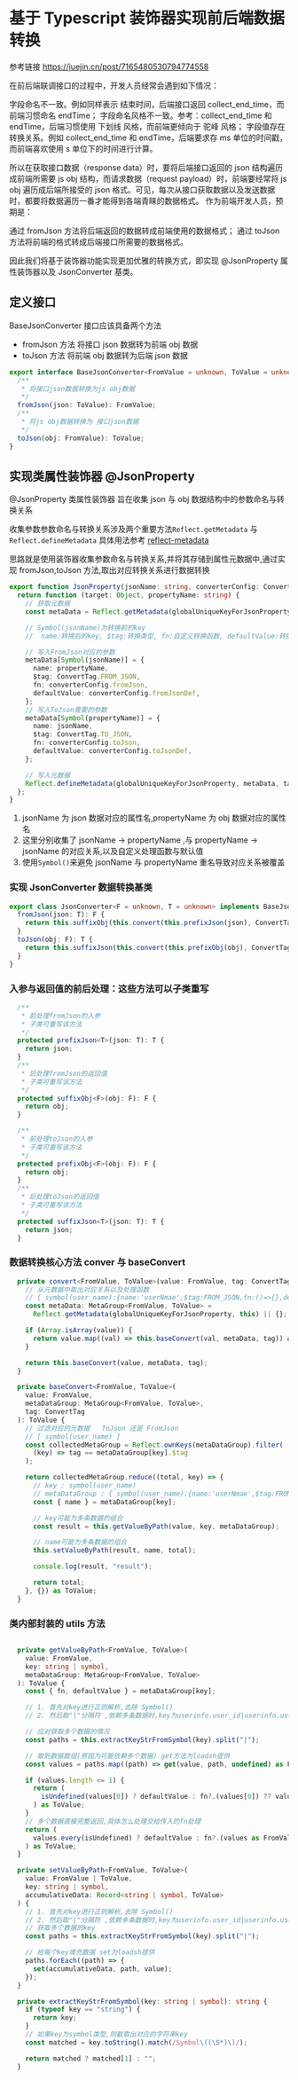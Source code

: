 

# 基于 Typescript 装饰器实现前后端数据转换

参考链接 https://juejin.cn/post/7165480530794774558

在前后端联调接口的过程中，开发人员经常会遇到如下情况：

字段命名不一致。例如同样表示 结束时间，后端接口返回 collect_end_time，而前端习惯命名 endTime；
字段命名风格不一致。参考：collect_end_time 和 endTime，后端习惯使用 下划线 风格，而前端更倾向于 驼峰 风格；
字段值存在转换关系。例如 collect_end_time 和 endTime，后端要求存 ms 单位的时间戳，而前端喜欢使用 s 单位下的时间进行计算。

所以在获取接口数据（response data）时，要将后端接口返回的 json 结构遍历成前端所需要 js obj 结构，而请求数据（request payload）时，前端要经常将 js obj 遍历成后端所接受的 json 格式。可见，每次从接口获取数据以及发送数据时，都要将数据遍历一番才能得到各端青睐的数据格式。
作为前端开发人员，预期是：

通过 fromJson 方法将后端返回的数据转成前端使用的数据格式；
通过 toJson 方法将前端的格式转成后端接口所需要的数据格式。

因此我们将基于装饰器功能实现更加优雅的转换方式，即实现 @JsonProperty 属性装饰器以及 JsonConverter 基类。

## 定义接口

BaseJsonConverter 接口应该具备两个方法

- fromJson 方法 将接口 json 数据转为前端 obj 数据
- toJson 方法 将前端 obj 数据转为后端 json 数据

```typescript
export interface BaseJsonConverter<FromValue = unknown, ToValue = unknown> {
  /**
   * 将接口json数据转换为js obj数据
   */
  fromJson(json: ToValue): FromValue;
  /**
   * 将js obj数据转换为 接口json数据
   */
  toJson(obj: FromValue): ToValue;
}
```

## 实现类属性装饰器 @JsonProperty

@JsonProperty 类属性装饰器 旨在收集 json 与 obj 数据结构中的参数命名与转换关系

收集参数参数命名与转换关系涉及两个重要方法`Reflect.getMetadata` 与 `Reflect.defineMetadata`
具体用法参考 [reflect-metadata]('https://www.npmjs.com/package/reflect-metadata')

思路就是使用装饰器收集参数命名与转换关系,并将其存储到属性元数据中,通过实现 fromJson,toJson 方法,取出对应转换关系进行数据转换

```typescript
export function JsonProperty(jsonName: string, converterConfig: ConverterConfig) {
  return function (target: Object, propertyName: string) {
    // 获取元数据
    const metaData = Reflect.getMetadata(globalUniqueKeyForJsonProperty, target) || {};

    // Symbol(jsonName)为转换前的key
    //  name:转换后的key, $tag:转换类型, fn:自定义转换函数, defaultValue:转换后默认值

    // 写入FromJson对应的参数
    metaData[Symbol(jsonName)] = {
      name: propertyName,
      $tag: ConvertTag.FROM_JSON,
      fn: converterConfig.fromJson,
      defaultValue: converterConfig.fromJsonDef,
    };
    // 写入ToJson需要的参数
    metaData[Symbol(propertyName)] = {
      name: jsonName,
      $tag: ConvertTag.TO_JSON,
      fn: converterConfig.toJson,
      defaultValue: converterConfig.toJsonDef,
    };

    // 写入元数据
    Reflect.defineMetadata(globalUniqueKeyForJsonProperty, metaData, target);
  };
}
```

1. jsonName 为 json 数据对应的属性名,propertyName 为 obj 数据对应的属性名
2. 这里分别收集了 jsonName -> propertyName ,与 propertyName -> jsonName 的对应关系,以及自定义处理函数与默认值
3. 使用`Symbol()`来避免 jsonName 与 propertyName 重名导致对应关系被覆盖

### 实现 JsonConverter 数据转换基类

```typescript
export class JsonConverter<F = unknown, T = unknown> implements BaseJsonConverter<F, T> {
  fromJson(json: T): F {
    return this.suffixObj(this.convert(this.prefixJson(json), ConvertTag.FROM_JSON));
  }
  toJson(obj: F): T {
    return this.suffixJson(this.convert(this.prefixObj(obj), ConvertTag.TO_JSON));
  }
}
```

### 入参与返回值的前后处理：这些方法可以子类重写

```typescript
  /**
   * 前处理fromJson的入参
   * 子类可重写该方法
   */
  protected prefixJson<T>(json: T): T {
    return json;
  }
  /**
   * 后处理fromJson的返回值
   * 子类可重写该方法
   */
  protected suffixObj<F>(obj: F): F {
    return obj;
  }

  /**
   * 前处理toJson的入参
   * 子类可重写该方法
   */
  protected prefixObj<F>(obj: F): F {
    return obj;
  }
  /**
   * 后处理toJson的返回值
   * 子类可重写该方法
   */
  protected suffixJson<T>(json: T): T {
    return json;
  }

```

### 数据转换核心方法 conver 与 baseConvert

```typescript
  private convert<FromValue, ToValue>(value: FromValue, tag: ConvertTag): ToValue {
    // 从元数据中取出对应关系以及处理函数
    // { symbol(user_name):{name:'userNmae',$tag:FROM_JSON,fn:()=>{},defaultValue:''} }
    const metaData: MetaGroup<FromValue, ToValue> =
      Reflect.getMetadata(globalUniqueKeyForJsonProperty, this) || {};

    if (Array.isArray(value)) {
      return value.map((val) => this.baseConvert(val, metaData, tag)) as ToValue;
    }

    return this.baseConvert(value, metaData, tag);
  }

  private baseConvert<FromValue, ToValue>(
    value: FromValue,
    metaDataGroup: MetaGroup<FromValue, ToValue>,
    tag: ConvertTag
  ): ToValue {
    // 过滤对应的元数据   ToJson 还是 FromJson
    // [ symbol(user_name) ]
    const collectedMetaGroup = Reflect.ownKeys(metaDataGroup).filter(
      (key) => tag == metaDataGroup[key].$tag
    );

    return collectedMetaGroup.reduce((total, key) => {
      // key : symbol(user_name)
      // metaDataGroup : { symbol(user_name):{name:'userNmae',$tag:FROM_JSON,fn:()=>{},defaultValue:''} }
      const { name } = metaDataGroup[key];

      // key可能为多条数据的组合
      const result = this.getValueByPath(value, key, metaDataGroup);

      // name可能为多条数据的组合
      this.setValueByPath(result, name, total);

      console.log(result, "result");

      return total;
    }, {}) as ToValue;
  }


```

### 类内部封装的 utils 方法

```typescript

  private getValueByPath<FromValue, ToValue>(
    value: FromValue,
    key: string | symbol,
    metaDataGroup: MetaGroup<FromValue, ToValue>
  ): ToValue {
    const { fn, defaultValue } = metaDataGroup[key];

    // 1. 首先对key进行正则解析,去除 Symbol()
    // 2. 然后取"|"分隔符 ,依赖多条数据时,key为userinfo.user_id|userinfo.user_name这种

    // 应对获取多个数据的情况
    const paths = this.extractKeyStrFromSymbol(key).split("|");

    // 取到数据数组(原因为可能依赖多个数据) get方法为loadsh提供
    const values = paths.map((path) => get(value, path, undefined) as FromValue);

    if (values.length <= 1) {
      return (
        isUndefined(values[0]) ? defaultValue : fn?.(values[0]) ?? values[0] ?? defaultValue
      ) as ToValue;
    }
    // 多个数据直接完整返回,具体怎么处理交给传入的fn处理
    return (
      values.every(isUndefined) ? defaultValue : fn?.(values as FromValue) ?? values ?? defaultValue
    ) as ToValue;
  }

  private setValueByPath<FromValue, ToValue>(
    value: FromValue | ToValue,
    key: string | symbol,
    accumulativeData: Record<string | symbol, ToValue>
  ) {
    // 1. 首先对key进行正则解析,去除 Symbol()
    // 2. 然后取"|"分隔符 ,依赖多条数据时,key为userinfo.user_id|userinfo.user_name这种
    // 获取多个数据的key
    const paths = this.extractKeyStrFromSymbol(key).split("|");

    // 给每个key填充数据 set为loadsh提供
    paths.forEach((path) => {
      set(accumulativeData, path, value);
    });
  }

  private extractKeyStrFromSymbol(key: string | symbol): string {
    if (typeof key == "string") {
      return key;
    }
    // 如果key为symbol类型,则截取出对应的字符串key
    const matched = key.toString().match(/Symbol\((\S*)\)/);

    return matched ? matched[1] : "";
  }
```
